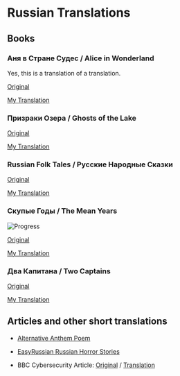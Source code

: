 # Russian Translations

## Books

### Аня в Стране Судес / Alice in Wonderland

Yes, this is a translation of a translation.

[Original](alice_in_wonderland/original.md)

[My Translation](alice_in_wonderland/translation.md)

### Призраки Озера / Ghosts of the Lake

[Original](ghosts_of_the_lake/original.md)

[My Translation](ghosts_of_the_lake/translation.md)

### Russian Folk Tales / Русские Народные Сказки

[Original](russian_folk_tales/original.md)

[My Translation](russian_folk_tales/translation.md)

### Скупые Годы / The Mean Years

![Progress](http://progressed.io/bar/8?scale=223&title=Pages&suffix=p)

[Original](the_mean_years/original.md)

[My Translation](the_mean_years/translation.md)

### Два Капитана / Two Captains

[Original](two_captains/original.md)

[My Translation](two_captains/translation.md)

## Articles and other short translations

* [Alternative Anthem Poem](_short/alternative_anthem_poem.md)

* [EasyRussian Russian Horror Stories](_short/easyrussian_russian_horror_stories.md)

* BBC Cybersecurity Article: [Original](_short/2017-02-12_bbc_cyber_original.md) / [Translation](_short/2017-02-12_bbc_cyber_translation.md)